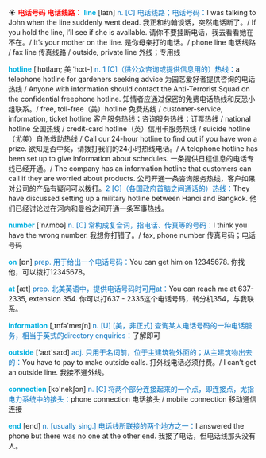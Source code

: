 ☀ <font color="red">**电话号码 电话线路：**</font>
<font color="sky blue">**line**</font> [laɪn] 
<font color="#0070c0">n. [C] 电话线路；电话号码：</font>I was talking to John when the line suddenly went dead. 我正和约翰谈话，突然电话断了。/ If you hold the line, I’ll see if she is available. 请你不要挂断电话，我去看看她在不在。/ It’s your mother on the line. 是你母亲打的电话。/ phone line 电话线路 / fax line 传真线路 / outside, private line 外线；专用线 
           
<font color="sky blue">**hotline**</font> [ˈhɒtlaɪn; 美 ˈhɑ:t-]
<font color="#0070c0">n. 1 [C]（供公众咨询或提供信息用的）热线：</font>a telephone hotline for gardeners seeking advice 为园艺爱好者提供咨询的电话热线 / Anyone with information should contact the Anti-Terrorist Squad on the confidential freephone hotline. 知情者应通过保密的免费电话热线和反恐小组联系。/ free, toll-free（美）hotline 免费热线 / customer-service, information, ticket hotline 客户服务热线；咨询服务热线；订票热线 / national hotline 全国热线 / credit-card hotline（英）信用卡服务热线 / suicide hotline（尤美）自杀救助热线 / Call our 24-hour hotline to find out if you have won a prize. 欲知是否中奖，请拨打我们的24小时热线电话。/ A telephone hotline has been set up to give information about schedules. 一条提供日程信息的电话专线已经开通。/ The company has an information hotline that customers can call if they are worried about products. 公司开通一条咨询服务热线，客户如果对公司的产品有疑问可以拨打。<font color="#0070c0">2 [C]（各国政府首脑之间通话的）热线：</font>They have discussed setting up a military hotline between Hanoi and Bangkok. 他们已经讨论过在河内和曼谷之间开通一条军事热线。

<font color="sky blue">**number**</font> ['nʌmbə] 
<font color="#0070c0">n. [C] 常构成复合词，指电话、传真等的号码：</font>I think you have the wrong number. 我想你打错了。/ fax, phone number 传真号码；电话号码

<font color="sky blue">**on**</font> [ɒn] 
<font color="#0070c0">prep. 用于给出一个电话号码：</font>You can get him on 12345678. 你找他，可以拨打12345678。

<font color="sky blue">**at**</font> [æt] 
<font color="#0070c0">prep. 北美英语中，提供电话号码时可用at：</font>You can reach me at 637-2335, extension 354. 你可以打637 - 2335这个电话号码，转分机354，与我联系。

<font color="sky blue">**information**</font> [͵ɪnfə'meɪʃn] 
<font color="#0070c0">n. [U] [美，非正式] 查询某人电话号码的一种电话服务，相当于英式的directory enquiries：</font>了解即可

<font color="sky blue">**outside**</font> ['aʊt'saɪd] 
<font color="#0070c0">adj. 只用于名词前，位于主建筑物外面的；从主建筑物出去的：</font>You have to pay to make outside calls. 打外线电话必须付费。/ I can’t get an outside line. 我接不通外线。

<font color="sky blue">**connection**</font> [kə'nekʃən] 
<font color="#0070c0">n. [C] 将两个部分连接起来的一个点，即连接点，尤指电力系统中的接头：</font>phone connection 电话接头 / mobile connection 移动通信连接

<font color="sky blue">**end**</font> [end] 
<font color="#0070c0">n. [usually sing.] 电话线所联接的两个地方之一：</font>I answered the phone but there was no one at the other end. 我接了电话，但电话线那头没有人。
